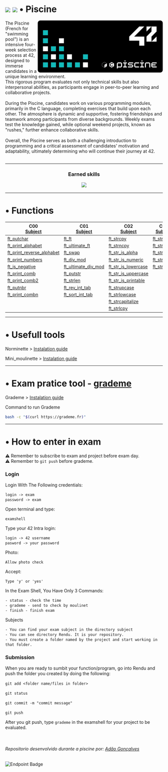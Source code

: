# <a href="#" style="pointer-events: none;"> <img src="https://img.shields.io/badge/status-finished-success?color=%2312bab9&style=flat-square"/></a> <a href="https://github.com/AdaoG0n" style="pointer-events: none;"> <img src="https://img.shields.io/badge/Follow-me?color=%2312bab9&style=flat-square"/></a> • Piscine
<a href="#" style="pointer-events: none;">
<img align="right" src="https://github.com/AdaoG0n/AdaoG0n/blob/main/assests/piscine42.png" width="400"/>
</a>

The Piscine (French for "swimming pool") is an intensive four-week selection process at 42, designed to immerse candidates in a unique learning environment. <br/>
This rigorous program evaluates not only technical skills but also interpersonal abilities, as participants engage in peer-to-peer learning and collaborative projects. <br/>
<br/>
During the Piscine, candidates work on various programming modules, primarily in the C language, completing exercises that build upon each other. The atmosphere is dynamic and supportive, fostering friendships and teamwork among participants from diverse backgrounds. Weekly exams test the knowledge gained, while optional weekend projects, known as "rushes," further enhance collaborative skills. 
<br/>
<br/>
Overall, the Piscine serves as both a challenging introduction to programming and a critical assessment of candidates' motivation and adaptability, ultimately determining who will continue their journey at 42.
<br/>
<br/>

---
<div align="center">
  
### Earned skills

  <a href="#" style="pointer-events: none;">
    <img src="https://skillicons.dev/icons?i=git,vim,powershell,c" />
  </a>
</p> 

---
</div>

# • Functions

| C00 <br/>[Subject](https://github.com/AdaoG0n/42_Piscine/blob/main/C%20Projects/C00/pt.subject.pdf)                           | C01 <br/>[Subject](https://github.com/AdaoG0n/42_Piscine/blob/main/C%20Projects/C01/pt.subject.pdf)                     | C02<br/> [Subject](https://github.com/AdaoG0n/42_Piscine/blob/main/C%20Projects/C02/pt.subject.pdf)                    | C03<br/> [Subject](https://github.com/AdaoG0n/42_Piscine/blob/main/C%20Projects/C03/pt.subject.pdf)                  | C04<br/> [Subject](https://github.com/AdaoG0n/42_Piscine/blob/main/C%20Projects/C04/pt.subject.pdf)                | C05<br/> [Subject](https://github.com/AdaoG0n/42_Piscine/blob/main/C%20Projects/C05/pt.subject.pdf)                     | C06 <br/>[Subject](https://github.com/AdaoG0n/42_Piscine/blob/main/C%20Projects/C06/pt.subject.pdf)                    | C07 <br/>[Subject](https://github.com/AdaoG0n/42_Piscine/blob/main/C%20Projects/C07/pt.subject.pdf)                    |
|-------------------------------|--------------------------|------------------------|----------------------|---------------------|---------------------------|-------------------------|-------------------------|
| [ft_putchar](https://github.com/AdaoG0n/42_Piscine/blob/main/C%20Projects/C00/ex00/ft_putchar.c)                    | [ft_ft](https://github.com/AdaoG0n/42_Piscine/blob/main/C%20Projects/C01/ex00/ft_ft.c)                     | [ft_strcpy](https://github.com/AdaoG0n/42_Piscine/blob/main/C%20Projects/C02/ex00/ft_strcpy.c)              | [ft_strcmp](https://github.com/AdaoG0n/42_Piscine/blob/main/C%20Projects/C03/ex00/ft_strcmp.c)            | [ft_strlen](https://github.com/AdaoG0n/42_Piscine/blob/main/C%20Projects/C04/ex00/ft_strlen.c)             | [ft_iterative_factorial](https://github.com/AdaoG0n/42_Piscine/blob/main/C%20Projects/C05/ex00/ft_iterative_factorial.c)    | [ft_print_program_name](https://github.com/AdaoG0n/42_Piscine/blob/main/C%20Projects/C06/ex00/ft_print_program_name.c)   | [ft_strdup](https://github.com/AdaoG0n/42_Piscine/blob/main/C%20Projects/C07/ex00/ft_strdup.c)               |
| [ft_print_alphabet](https://github.com/AdaoG0n/42_Piscine/blob/main/C%20Projects/C00/ex01/ft_print_alphabet.c)             | [ft_ultimate_ft](https://github.com/AdaoG0n/42_Piscine/blob/main/C%20Projects/C01/ex01/ft_ultimate_ft.c)           | [ft_strncpy](https://github.com/AdaoG0n/42_Piscine/blob/main/C%20Projects/C02/ex01/ft_strncpy.c)             | [ft_strncmp](https://github.com/AdaoG0n/42_Piscine/blob/main/C%20Projects/C03/ex01/ft_strncmp.c)           | [ft_putstr](https://github.com/AdaoG0n/42_Piscine/blob/main/C%20Projects/C04/ex01/ft_putstr.c)      | [ft_recursive_factorial](https://github.com/AdaoG0n/42_Piscine/blob/main/C%20Projects/C05/ex01/ft_recursive_factorial.c)     | [ft_print_params](https://github.com/AdaoG0n/42_Piscine/blob/main/C%20Projects/C06/ex01/ft_print_params.c)         | [ft_range](https://github.com/AdaoG0n/42_Piscine/blob/main/C%20Projects/C07/ex01/ft_range.c)                |
| [ft_print_reverse_alphabet](https://github.com/AdaoG0n/42_Piscine/blob/main/C%20Projects/C00/ex02/ft_print_reverse_alphabet.c)     | [ft_swap](https://github.com/AdaoG0n/42_Piscine/blob/main/C%20Projects/C01/ex02/ft_swap.c)                  | [ft_str_is_alpha](https://github.com/AdaoG0n/42_Piscine/blob/main/C%20Projects/C02/ex02/ft_str_is_alpha.c)        | [ft_strcat](https://github.com/AdaoG0n/42_Piscine/blob/main/C%20Projects/C03/ex02/ft_strcat.c)            | [ft_putnbr](https://github.com/AdaoG0n/42_Piscine/blob/main/C%20Projects/C04/ex02/ft_putnbr.c)        | [ft_iterative_power](https://github.com/AdaoG0n/42_Piscine/blob/main/C%20Projects/C05/ex02/ft_iterative_power.c)        | [ft_rev_params](https://github.com/AdaoG0n/42_Piscine/blob/main/C%20Projects/C06/ex02/ft_rev_params.c)           | [ft_ultimate_range](https://github.com/AdaoG0n/42_Piscine/blob/main/C%20Projects/C07/ex02/ft_ultimate_range.c)       |
| [ft_print_numbers](https://github.com/AdaoG0n/42_Piscine/blob/main/C%20Projects/C00/ex03/ft_print_numbers.c)              | [ft_div_mod](https://github.com/AdaoG0n/42_Piscine/blob/main/C%20Projects/C01/ex03/ft_div_mod.c)               | [ft_str_is_numeric](https://github.com/AdaoG0n/42_Piscine/blob/main/C%20Projects/C02/ex03/ft_str_is_numeric.c)      | [ft_strncat](https://github.com/AdaoG0n/42_Piscine/blob/main/C%20Projects/C03/ex03/ft_strncat.c)           | [ft_atoi](https://github.com/AdaoG0n/42_Piscine/blob/main/C%20Projects/C04/ex03/ft_atoi.c)                  | [ft_recursive_power](https://github.com/AdaoG0n/42_Piscine/blob/main/C%20Projects/C05/ex03/ft_recursive_power.c)         | [ft_sort_params](https://github.com/AdaoG0n/42_Piscine/blob/main/C%20Projects/C06/ex03/ft_sort_params.c)          | [ft_strjoin](https://github.com/AdaoG0n/42_Piscine/blob/main/C%20Projects/C07/ex03/ft_strjoin.c)             |
| [ft_is_negative](https://github.com/AdaoG0n/42_Piscine/blob/main/C%20Projects/C00/ex04/ft_is_negative.c)                | [ft_ultimate_div_mod](https://github.com/AdaoG0n/42_Piscine/blob/main/C%20Projects/C01/ex04/ft_ultimate_div_mod.c)      | [ft_str_is_lowercase](https://github.com/AdaoG0n/42_Piscine/blob/main/C%20Projects/C02/ex04/ft_str_is_lowercase.c)    | [ft_strstr](https://github.com/AdaoG0n/42_Piscine/blob/main/C%20Projects/C03/ex04/ft_strstr.c)            |  | [ft_fibonacci](https://github.com/AdaoG0n/42_Piscine/blob/main/C%20Projects/C05/ex04/ft_fibonacci.c)              |                         |                         |
| [ft_print_comb](https://github.com/AdaoG0n/42_Piscine/blob/main/C%20Projects/C00/ex05/ft_print_comb.c)                 | [ft_putstr](https://github.com/AdaoG0n/42_Piscine/blob/main/C%20Projects/C01/ex05/ft_putstr.c)                 | [ft_str_is_uppercase](https://github.com/AdaoG0n/42_Piscine/blob/main/C%20Projects/C02/ex05/ft_str_is_uppercase.c)    |                      |  | [ft_sqrt](https://github.com/AdaoG0n/42_Piscine/blob/main/C%20Projects/C05/ex05/ft_sqrt.c)                   |                         |                         |
| [ft_print_comb2](https://github.com/AdaoG0n/42_Piscine/blob/main/C%20Projects/C00/ex06/ft_print_comb2.c)                | [ft_strlen](https://github.com/AdaoG0n/42_Piscine/blob/main/C%20Projects/C01/ex06/ft_strlen.c)                | [ft_str_is_printable](https://github.com/AdaoG0n/42_Piscine/blob/main/C%20Projects/C02/ex06/ft_str_is_printable.c)    |                      |                     | [ft_is_prime](https://github.com/AdaoG0n/42_Piscine/blob/main/C%20Projects/C05/ex06/ft_is_prime.c)               |                         |                         |
| [ft_putnbr](https://github.com/AdaoG0n/42_Piscine/blob/main/C%20Projects/C00/ex07/ft_putnbr.c)                     | [ft_rev_int_tab](https://github.com/AdaoG0n/42_Piscine/blob/main/C%20Projects/C01/ex07/ft_rev_int_tab.c)           | [ft_strupcase](https://github.com/AdaoG0n/42_Piscine/blob/main/C%20Projects/C02/ex07/ft_strupcase.c)           |                      |                     | [ft_find_next_prime](https://github.com/AdaoG0n/42_Piscine/blob/main/C%20Projects/C05/ex07/ft_find_next_prime.c)        |                         |                         |
| [ft_print_combn](https://github.com/AdaoG0n/42_Piscine/blob/main/C%20Projects/C00/ex08/ft_print_combn.c)               | [ft_sort_int_tab](https://github.com/AdaoG0n/42_Piscine/blob/main/C%20Projects/C01/ex08/ft_sort_int_tab.c)         | [ft_strlowcase](https://github.com/AdaoG0n/42_Piscine/blob/main/C%20Projects/C02/ex08/ft_strlowcase.c)          |                      |                     |      |                         |                         |
|                               |                          | [ft_strcapitalize](https://github.com/AdaoG0n/42_Piscine/blob/main/C%20Projects/C02/ex09/ft_strcapitalize.c)      |                      |                     |                         |                         |                         |
|                               |                          | [ft_strlcpy](https://github.com/AdaoG0n/42_Piscine/blob/main/C%20Projects/C02/ex10/ft_strlcpy.c)          |                      |                     |                         |                         |                         |


---
# • Usefull tools

Norminette > [Instalation guide](https://github.com/42School/norminette)
 
Mini_moulinette > [Instalation guide](https://github.com/k11q/mini-moulinette)

---
# • Exam pratice tool - [grademe](https://grademe.fr/)

Grademe > [Instalation guide](https://github.com/JCluzet/42_EXAM)

Command to run Grademe
```bash
bash -c "$(curl https://grademe.fr)"
```

---

# • How to enter in exam
⚠️ Remember to subscribe to exam and project before exam day.<br/>
⚠️ Remember to `git push` before grademe.

### Login 
Login With The Following credentials:
```
login -> exam
password -> exam
```
Open terminal and type:
```
examshell
```
Type your 42 Intra login:
```
login -> 42 username
pasword -> your password
```
Photo:
```
Allow photo check
```
Accept:
```
Type 'y' or 'yes'
```
In the Exam Shell, You Have Only 3 Commands:
```
- status - check the time
- grademe - send to check by moulinet
- finish - finish exam
```
Subjects
```
- You can find your exam subject in the directory subject
- You can see directory Rendu. It is your repository.
- You must create a folder named by the project and start working in that folder.
```

### Submission

When you are ready to sumbit your function/program, go into Rendu and push the folder you created by doing the following:

```git add <folder name/files in folder>```

```git status```

```git commit -m "commit message"```

```git push``` 

After you git push, type `grademe` in the examshell for your project to be evaluated. 

<br>

###### Repositorio desenvolvido durante a piscine por: <a href="https://github.com/AdaoG0n">Adão Gonçalves</a>
![Endpoint Badge](https://img.shields.io/endpoint?url=https%3A%2F%2Fhits.dwyl.com%2FAdaoG0n%2F42_Piscine.json&style=flat-square&labelColor=black&color=blue)

